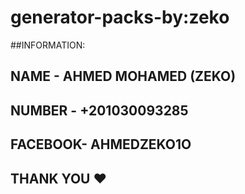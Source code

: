 # generator-packs-by:zeko

##INFORMATION:
## NAME    -   AHMED MOHAMED (ZEKO)  
## NUMBER  -   +201030093285
## FACEBOOK-   AHMEDZEKO1O

## THANK YOU ❤️

